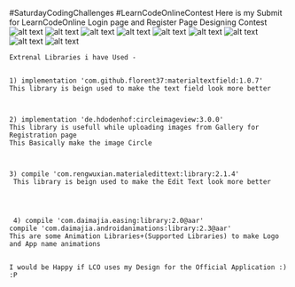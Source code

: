 #SaturdayCodingChallenges
#LearnCodeOnlineContest
Here is my Submit for LearnCodeOnline Login page and Register Page Designing Contest
![alt text](https://github.com/amdsubham/LearnCodeOnlineContest/blob/master/LearnCodeOnline/PicsArt_01-20-07.09.31.jpg)
![alt text](https://github.com/amdsubham/LearnCodeOnlineContest/blob/master/LearnCodeOnline/PicsArt_01-20-07.10.32.jpg)
![alt text](https://github.com/amdsubham/LearnCodeOnlineContest/blob/master/LearnCodeOnline/PicsArt_01-20-07.11.01.jpg)
![alt text](https://github.com/amdsubham/LearnCodeOnlineContest/blob/master/LearnCodeOnline/PicsArt_01-20-07.12.03.jpg)
![alt text](https://github.com/amdsubham/LearnCodeOnlineContest/blob/master/LearnCodeOnline/PicsArt_01-20-07.12.59.jpg)
![alt text](https://github.com/amdsubham/LearnCodeOnlineContest/blob/master/LearnCodeOnline/PicsArt_01-20-07.13.57.jpg)
![alt text](https://github.com/amdsubham/LearnCodeOnlineContest/blob/master/LearnCodeOnline/PicsArt_01-20-07.15.06.jpg)
![alt text](https://github.com/amdsubham/LearnCodeOnlineContest/blob/master/LearnCodeOnline/PicsArt_01-20-07.16.50.jpg)
![alt text](https://github.com/amdsubham/LearnCodeOnlineContest/blob/master/LearnCodeOnline/PicsArt_01-20-07.17.44.jpg)









    Extrenal Libraries i have Used -


    1) implementation 'com.github.florent37:materialtextfield:1.0.7'
    This library is beign used to make the text field look more better
    
    
   
    2) implementation 'de.hdodenhof:circleimageview:3.0.0'
    This library is usefull while uploading images from Gallery for Registration page
    This Basically make the image Circle
    
    
    
    3) compile 'com.rengwuxian.materialedittext:library:2.1.4'
     This library is beign used to make the Edit Text look more better
     
     
     

     4) compile 'com.daimajia.easing:library:2.0@aar'
    compile 'com.daimajia.androidanimations:library:2.3@aar'
    This are some Animation Libraries+(Supported Libraries) to make Logo and App name animations
    

    I would be Happy if LCO uses my Design for the Official Application :) :P 
